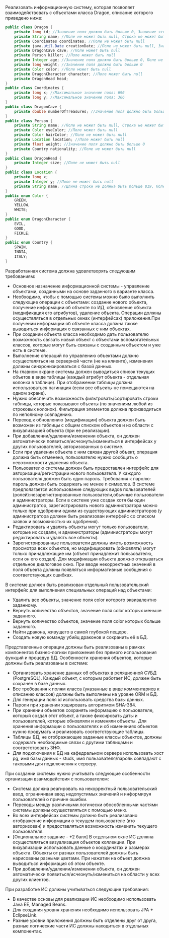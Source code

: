  Реализовать информационную систему, которая позволяет взаимодействовать с объектами класса Dragon, описание которого приведено ниже:
```java
public class Dragon {
    private long id; //Значение поля должно быть больше 0, Значение этого поля должно быть уникальным, Значение этого поля должно генерироваться автоматически
    private String name; //Поле не может быть null, Строка не может быть пустой
    private Coordinates coordinates; //Поле не может быть null
    private java.util.Date creationDate; //Поле не может быть null, Значение этого поля должно генерироваться автоматически
    private DragonCave cave; //Поле может быть null
    private Person killer; //Поле может быть null
    private Integer age; //Значение поля должно быть больше 0, Поле не может быть null
    private long weight; //Значение поля должно быть больше 0
    private Color color; //Поле может быть null
    private DragonCharacter character; //Поле может быть null
    private DragonHead head;
}
public class Coordinates {
    private long x; //Максимальное значение поля: 696
    private long y; //Максимальное значение поля: 366
}
public class DragonCave {
    private double numberOfTreasures; //Значение поля должно быть больше 0
}
public class Person {
    private String name; //Поле не может быть null, Строка не может быть пустой
    private Color eyeColor; //Поле может быть null
    private Color hairColor; //Поле не может быть null
    private Location location; //Поле может быть null
    private float weight; //Значение поля должно быть больше 0
    private Country nationality; //Поле не может быть null
}
public class DragonHead {
    private Integer size; //Поле не может быть null
}
public class Location {
    private long x;
    private Integer y; //Поле не может быть null
    private String name; //Длина строки не должна быть больше 819, Поле может быть null
}
public enum Color {
    GREEN,
    YELLOW,
    WHITE;
}
public enum DragonCharacter {
    EVIL,
    GOOD,
    FICKLE;
}
public enum Country {
    SPAIN,
    INDIA,
    ITALY;
}
```

Разработанная система должна удовлетворять следующим требованиям:
-   Основное назначение информационной системы - управление объектами, созданными на основе заданного в варианте класса.
-   Необходимо, чтобы с помощью системы можно было выполнить следующие операции с объектами: создание нового объекта, получение информации об объекте по ИД, обновление объекта (модификация его атрибутов), удаление объекта. Операции должны осуществляться в отдельных окнах (интерфейсах) приложения.При получении информации об объекте класса должна также выводиться информация о связанных с ним объектах.
-  При создании объекта класса необходимо дать пользователю возможность связать новый объект с объектами вспомогательных классов, которые могут быть связаны с созданным объектом и уже есть в системе.
-  Выполнение операций по управлению объектами должно осуществляться на серверной части (не на клиенте), изменения должны синхронизироваться с базой данных.
-  На главном экране системы должен выводиться список текущих объетов в виде таблицы (каждый атрибут объекта - отдельная колонка в таблице). При отображении таблицы должна использоваться пагинация (если все объекты не помещаются на одном экране).
-  Нужно обеспечить возможность фильтровать/сортировать строки таблицы, которые показывают объекты (по значениям любой из строковых колонок). Фильтрация элементов должна производиться по неполному совпадению.
-  Переход к обновлению (модификации) объекта должен быть возможен из таблицы с общим списком объектов и из области с визуализацией объекта (при ее реализации).
-  При добавлении/удалении/изменении объекта, он должен автоматически появиться/исчезнуть/измениться в интерфейсах у других пользователей, авторизованных в системе.
-  Если при удалении объекта с ним связан другой объект, операция должна быть отменена, пользователю нужно сообщить о невозможности удаления объекта.
-  Пользователю системы должен быть предоставлен интерфейс для авторизации/регистрации нового пользователя. У каждого пользователя должен быть один пароль. Требования к паролю: пароль должен быть содержать не менее n символов. В системе предполагается использование следующих видов пользователей (ролей):незарегистрированные пользователи,обычные пользователи и администраторы. Если в системе уже создан хотя бы один администратор, зарегистрировать нового администратора можно только при одобрении одним из существующих администраторов (у администратора должен быть реализован интерфейс со списком заявок и возможностью их одобрения).
-  Редактировать и удалять объекты могут только пользователи, которые их создали, и администраторы (администраторы могут редактировать и удалять все объекты).
-  Зарегистрированные пользователи должны иметь возможность просмотра всех объектов, но модифицировать (обновлять) могут только принадлежащие им (объект принадлежит пользователю, если он его создал). Для модификации объекта должно открываться отдельное диалоговое окно. При вводе некорректных значений в поля объекта должны появляться информативные сообщения о соответствующих ошибках.

В системе должен быть реализован отдельный пользовательский интерфейс для выполнения специальных операций над объектами:
-  Удалить все объекты, значение поля color которого эквивалентно заданному.
-  Вернуть количество объектов, значение поля color которых меньше заданного.
-  Вернуть количество объектов, значение поля color которых больше заданного.
-  Найти дракона, живущего в самой глубокой пещере.
-  Создать новую команду убийц драконов и сохранить её в БД.

Представленные операции должны быть реализованы в рамках компонентов бизнес-логики приложения без прямого использования функций и процедур БД.
Особенности хранения объектов, которые должны быть реализованы в системе:
- Организовать хранение данных об объектах в реляционной СУБД (PostgreSQL). Каждый объект, с которым работает ИС, должен быть сохранен в базе данных.
-  Все требования к полям класса (указанные в виде комментариев к описанию классов) должны быть выполнены на уровне ORM и БД.
-  Для генерации поля id использовать средства базы данных.
-  Пароли при хранении хэшировать алгоритмом SHA-384.
-  При хранении объектов сохранять информацию о пользователе, который создал этот объект, а также фиксировать даты и пользователей, которые обновляли и изменяли объекты. Для хранения информации о пользователях и об изменениях объектов нужно продумать и реализовать соответствующие таблицы.
-  Таблицы БД, не отображающие заданные классы объектов, должны содержать необходимые связи с другими таблицами и соответствовать 3НФ.
-  Для подключения к БД на кафедральном сервере использовать хост pg, имя базы данных - studs, имя пользователя/пароль совпадают с таковыми для подключения к серверу.

При создании системы нужно учитывать следующие особенности организации взаимодействия с пользователем:
-  Система должна реагировать на некорректный пользовательский ввод, ограничивая ввод недопустимых значений и информируя пользователей о причине ошибки.
-  Переходы между различными логически обособленными частями системы должны осуществляться с помощью меню.
-  Во всех интерфейсах системы должно быть реализовано отображение информации о текущем пользователе (кто авторизован) и предоставляться возможность изменить текущего пользователя.
-  [Опциональное задание - +2 балл] В отдельном окне ИС должна осуществляться визуализация объектов коллекции. При визуализации использовать данные о координатах и размерах объекта. Объекты от разных пользователей должны быть нарисованы разными цветами. При нажатии на объект должна выводиться информация об этом объекте.
-  При добавлении/удалении/изменении объекта, он должен автоматически появиться/исчезнуть/измениться на области у всех других клиентов.

При разработке ИС должны учитываться следующие требования:

-  В качестве основы для реализации ИС необходимо использовать Java EE, Managed Beans.
-  Для создания уровня хранения необходимо использовать JPA + EclipseLink.
-  Разные уровни приложения должны быть отделены друг от друга, разные логические части ИС должны находиться в отдельных компонентах.
